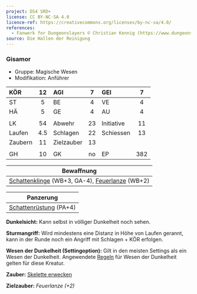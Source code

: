 ```yaml
---
project: DS4 SRD+
license: CC BY-NC-SA 4.0
licence-ref: https://creativecommons.org/licenses/by-nc-sa/4.0/
references: 
  - Fanwerk for Dungeonslayers © Christian Kennig (https://www.dungeonslayers.net/)
source: Die Hallen der Reinigung
---
```


### Gisamor

- Gruppe: Magische Wesen
- Modifikation: Anführer

| KÖR     | 12  | AGI        |  7  | GEI        |  7  |
| :------ | :-: | :--------- | :-: | :--------- | :-: |
| ST      |  5  | BE         |  4  | VE         |  4  |
| HÄ      |  5  | GE         |  4  | AU         |  4  |
|         |     |            |     |            |     |
| LK      | 54  | Abwehr     | 23  | Initiative | 11  |
| Laufen  | 4.5 | Schlagen   | 22  | Schiessen  | 13  |
| Zaubern | 11  | Zielzauber | 13  |            |     |
|         |     |            |     |            |     |
| GH      | 10  | GK         | no  | EP         | 382 |

|                   Bewaffnung                   |
| :--------------------------------------------: |
| [Schattenklinge](../../grw/zauber/schattenklinge.md) (WB+3, GA-4), [Feuerlanze](../../grw/zauber/feuerlanze.md) (WB+2) |

|       Panzerung        |
| :--------------------: |
| [Schattenrüstung](../../fanwerk/zauber/schattenruestung.md) (PA+4) |

**Dunkelsicht:** Kann selbst in völliger Dunkelheit noch sehen.

**Sturmangriff:** Wird mindestens eine Distanz in Höhe von Laufen gerannt, kann in der Runde noch ein Angriff mit Schlagen + KÖR erfolgen.

**Wesen der Dunkelheit (Settingoption):** Gilt in den meisten Settings als ein Wesen der Dunkelheit. Angewendete [Regeln](../../grw/regeln-proben.md) für Wesen der Dunkelheit gelten für diese Kreatur.

**Zauber:** [Skelette erwecken](../../grw/zauber/skelette-erwecken.md)

**Zielzauber:** _Feuerlanze (+2)_

